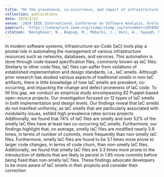 ```yaml
---
title: "On the prevalence, co-occurrence, and impact of infrastructure-as-code smells"
collection: publications
date: 2024/3/12
venue: '2024 IEEE International Conference on Software Analysis, Evolution and Reengineering (SANER)'
paperurl: 'https://ieeexplore.ieee.org/stamp/stamp.jsp?arnumber=10589858'
citation: 'Bessghaier, N., Begoug, M., Mebarki, C., Ouni, A., Sayagh, M., & Mkaouer, M. W. (2024, March). On the prevalence, co-occurrence, and impact of infrastructure-as-code smells. In 2024 IEEE International Conference on Software Analysis, Evolution and Reengineering (SANER) (pp. 23-34). IEEE.'
---
```

In modern software systems, Infrastructure-as-Code
(IaC) tools play a pivotal role in automating the management
of various infrastructure resources such as networks, databases,
and services. This automation is done through code-based specification files, commonly known as IaC files. Similarly to other
code files, IaC files can suffer from violations of established
implementation and design standards, i.e., IaC smells. Although
prior research has studied various aspects of traditional smells
in non-IaC artifacts, there is little knowledge of how IaC
smells are prevalent, co-occurring, and impacting the change
and defect proneness of IaC code. To fill this gap, we conduct
an empirical study encompassing 82 Puppet-based open-source
projects. Our investigation focused on 12 types of IaC smells
in both implementation and design levels. Our findings reveal
that IaC smells do not manifest uniformly, as IaC smells that
are particularly associated with modularity issues, exhibit high
prevalence rates across projects. Additionally, we found that 74%
of IaC files are smelly and over 52% of the smelly IaC files have
at least two co-occurring IaC smells. Furthermore, our findings
highlight that, on average, smelly IaC files are modified nearly
3.8 times, in terms of number of commits, more frequently than
non-smelly IaC files. Furthermore, smelly IaC files are found to
be 3.1 times more prone to larger code changes, in terms of code
churn, than non-smelly IaC files. Additionally, we found that
smelly IaC files are 3.3 times more prone to the introduction of
defects that are likely to persist in 1.65 more commits before
being fixed than non-smelly IaC files. These findings advocate
developers to be more aware of IaC smells in their projects and
consider their correction
